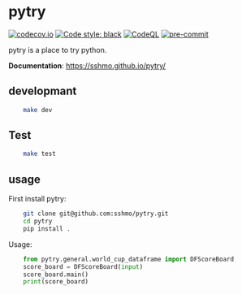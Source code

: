 # pytry

[![codecov.io](https://codecov.io/github/sshmo/pytry/coverage.svg?branch=master)](https://codecov.io/github/sshmo/pytry?branch=master)
[![Code style: black](https://img.shields.io/badge/code%20style-black-000000.svg)](https://github.com/psf/black)
[![CodeQL](https://github.com/sshmo/pytry/actions/workflows/codeql.yml/badge.svg)](https://github.com/sshmo/pytry/actions/workflows/codeql.yml)
[![pre-commit](https://github.com/sshmo/pytry/actions/workflows/pre-commit.yml/badge.svg)](https://github.com/sshmo/pytry/actions/workflows/pre-commit.yml)

pytry is a place to try python.

**Documentation**: <a href="https://sshmo.github.io/pytry/" target="_blank">https://sshmo.github.io/pytry/</a>
## developmant

``` sh
    make dev
```

## Test

``` sh
    make test
```

## usage

First install pytry:

``` sh
    git clone git@github.com:sshmo/pytry.git
    cd pytry
    pip install .
```

Usage:

``` python
    from pytry.general.world_cup_dataframe import DFScoreBoard
    score_board = DFScoreBoard(input)
    score_board.main()
    print(score_board)
```
